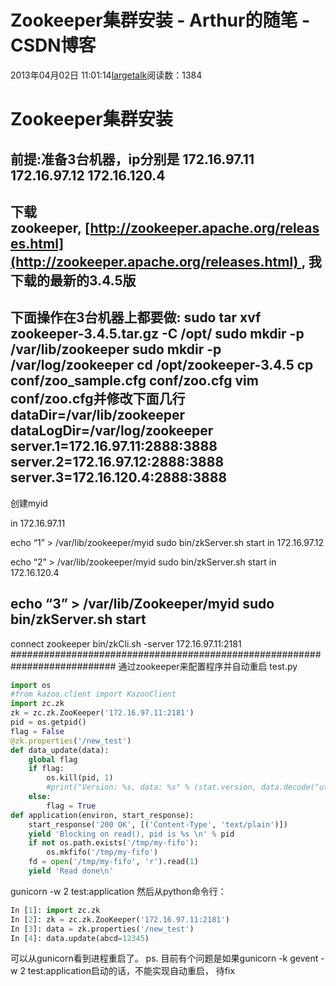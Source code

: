 # Zookeeper集群安装 - Arthur的随笔 - CSDN博客
2013年04月02日 11:01:14[largetalk](https://me.csdn.net/largetalk)阅读数：1384
# Zookeeper集群安装[](#zookeeper)
前提:准备3台机器，ip分别是
172.16.97.11
172.16.97.12
172.16.120.4
- 
下载zookeeper, [http://zookeeper.apache.org/releases.html](http://zookeeper.apache.org/releases.html) ,
 我下载的最新的3.4.5版
- 
下面操作在3台机器上都要做:
sudo tar xvf zookeeper-3.4.5.tar.gz -C /opt/
sudo mkdir -p /var/lib/zookeeper
sudo mkdir -p /var/log/zookeeper
cd /opt/zookeeper-3.4.5
cp conf/zoo_sample.cfg conf/zoo.cfg
vim conf/zoo.cfg并修改下面几行
    dataDir=/var/lib/zookeeper
    dataLogDir=/var/log/zookeeper
    server.1=172.16.97.11:2888:3888
    server.2=172.16.97.12:2888:3888
    server.3=172.16.120.4:2888:3888
- 
创建myid
> 
in 172.16.97.11
> 
echo “1” > /var/lib/zookeeper/myid
sudo bin/zkServer.sh start
in 172.16.97.12
> 
echo “2” > /var/lib/zookeeper/myid
sudo bin/zkServer.sh start
in 172.16.120.4
> 
echo “3” > /var/lib/Zookeeper/myid
sudo bin/zkServer.sh start
- 
connect zookeeper
bin/zkCli.sh -server 172.16.97.11:2181
###########################################################################
通过zookeeper来配置程序并自动重启
test.py
```python
import os
#from kazoo.client import KazooClient
import zc.zk
zk = zc.zk.ZooKeeper('172.16.97.11:2181')
pid = os.getpid()
flag = False
@zk.properties('/new_test')
def data_update(data):
    global flag
    if flag:
        os.kill(pid, 1)
        #print("Version: %s, data: %s" % (stat.version, data.decode("utf-8")))
    else:
        flag = True
def application(environ, start_response):
    start_response('200 OK', [('Content-Type', 'text/plain')])
    yield 'Blocking on read(), pid is %s \n' % pid   
    if not os.path.exists('/tmp/my-fifo'):
        os.mkfifo('/tmp/my-fifo')
    fd = open('/tmp/my-fifo', 'r').read(1)
    yield 'Read done\n'
```
gunicorn -w 2 test:application
然后从python命令行：
```python
In [1]: import zc.zk
In [2]: zk = zc.zk.ZooKeeper('172.16.97.11:2181')
In [3]: data = zk.properties('/new_test')
In [4]: data.update(abcd=12345)
```
可以从gunicorn看到进程重启了。
ps. 目前有个问题是如果gunicorn -k gevent -w 2 test:application启动的话，不能实现自动重启， 待fix
